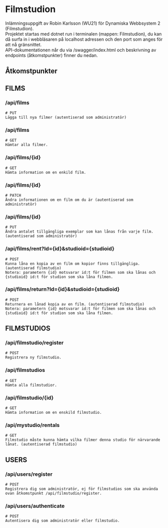 # Filmstudion
Inlämningsuppgift av Robin Karlsson (WU21) för Dynamiska Webbsystem 2 (Filmstudion).\
Projektet startas med dotnet run i terminalen (mappen: Filmstudion), du kan då surfa in i webbläsaren på localhost adressen och den port som anges för att nå gränsnittet.\
API-dokumentationen når du via /swagger/index.html och beskrivning av endpoints (åtkomstpunkter) finner du nedan.

## Åtkomstpunkter
## FILMS
### /api/films
	# PUT
	Lägga till nya filmer (autentiserad som administratör)
### /api/films
	# GET
	Hämtar alla filmer.
### /api/films/{id}
	# GET
	Hämta information om en enkild film.
### /api/films/{id}
	# PATCH
	Ändra informationen om en film om du är (autentiserad som administratör)
### /api/films/{id}
	# PUT
	Ändra antalet tillgängliga exemplar som kan lånas från varje film. (autentiserad som administratör)
### /api/films/rent?Id={id}&studioid={studioid}
	# POST
	Kunna låna en kopia av en film om kopior finns tillgängliga. (autentiserad filmstudio)
	Notera: parametern {id} motsvarar id:t för filmen som ska lånas och {studioid} id:t för studion som ska låna filmen.
### /api/films/return?Id={id}&studioid={studioid}
	# POST
	Returnera en lånad kopia av en film. (autentiserad filmstudio)
	Notera: parametern {id} motsvarar id:t för filmen som ska lånas och {studioid} id:t för studion som ska låna filmen.
## FILMSTUDIOS
### /api/filmstudio/register
	# POST
	Registrera ny filmstudio.

### /api/filmstudios
	# GET
	Hämta alla filmstudior.
### /api/filmstudio/{id}
	# GET
	Hämta information om en enskild filmstudio.
### /api/mystudio/rentals
	# GET
	Filmstudio måste kunna hämta vilka filmer denna studio för närvarande lånat. (autentiserad filmstudio)

## USERS
### /api/users/register
	# POST
	Registrera dig som administratör, ej för filmstudios som ska använda ovan åtkomstpunkt /api/filmstudio/register.
### /api/users/authenticate
	# POST
	Autentisera dig som administratör eller filmstudio.
